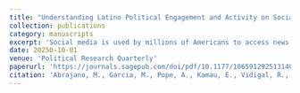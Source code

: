 ```yaml
---
title: "Understanding Latino Political Engagement and Activity on Social Media"
collection: publications
category: manuscripts
excerpt: 'Social media is used by millions of Americans to access news and politics. Yet there are no studies, to date, examining whether these behaviors systematically vary for those whose political incorporation process is distinct from those in the majority. We fill this void by examining how Latino online political activity compares to that of white Americans and the role of language in Latinos’ online political engagement. We hypothesize that Latino online political activity is comparable to whites. Moreover, given media reports suggesting that greater quantities of political misinformation are circulating on Spanish versus English-language social media, we expect reliance on Spanish-language social media for news predicts beliefs in inaccurate political narratives. Our survey findings, which we believe to be the largest original survey of the online political activity of Latinos and whites, reveal support for these expectations. Latino social media political activity, as measured by sharing/viewing news, talking about politics, and following politicians, is comparable to whites, both in self-reported and digital trace data. Latinos also turned to social media for news about COVID-19 more often than did whites. Finally, Latinos relying on Spanish-language social media usage for news predicts beliefs in election fraud in the 2020 U.S. Presidential election.'
date: 20250-10-01
venue: 'Political Research Quarterly'
paperurl: 'https://journals.sagepub.com/doi/pdf/10.1177/10659129251314052'
citation: 'Abrajano, M., Garcia, M., Pope, A., Kamau, E., Vidigal, R., Tucker, J. A., & Nagler, J. (2025). &quot;Understanding Latino Political Engagement and Activity on Social Media.&quot; <i>JPolitical Research Quarterly</i>. 0(0).'
---
```


